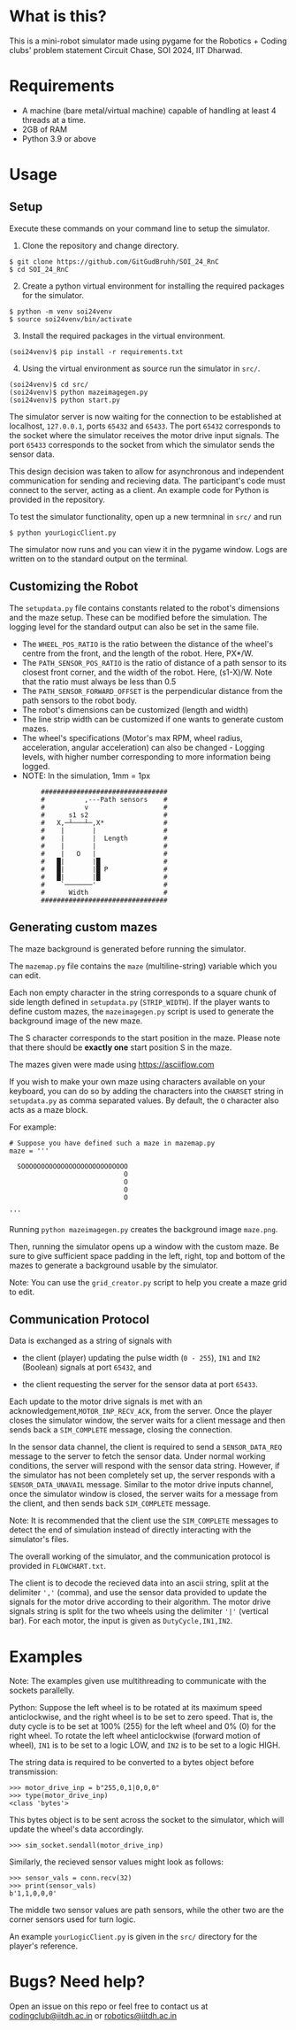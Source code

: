# What is this?

This is a mini-robot simulator made using pygame for the Robotics + Coding clubs' problem statement Circuit Chase, SOI 2024, IIT Dharwad.

# Requirements

- A machine (bare metal/virtual machine) capable of handling at least 4 threads at a time.
- 2GB of RAM
- Python 3.9 or above

# Usage

## Setup 

Execute these commands on your command line to setup the simulator.

1. Clone the repository and change directory.
```
$ git clone https://github.com/GitGudBruhh/SOI_24_RnC
$ cd SOI_24_RnC
```

2. Create a python virtual environment for installing the required packages for the simulator.
```
$ python -m venv soi24venv
$ source soi24venv/bin/activate
```

3. Install the required packages in the virtual environment.
```
(soi24venv)$ pip install -r requirements.txt
```

4. Using the virtual environment as source run the simulator in `src/`.
```
(soi24venv)$ cd src/
(soi24venv)$ python mazeimagegen.py
(soi24venv)$ python start.py
```

The simulator server is now waiting for the connection to be established at localhost, `127.0.0.1`, ports `65432` and `65433`.
The port `65432` corresponds to the socket where the simulator receives the motor drive input signals.
The port `65433` corresponds to the socket from which the simulator sends the sensor data.

This design decision was taken to allow for asynchronous and independent communication for sending and recieving data.
The participant's code must connect to the server, acting as a client. An example code for Python is provided in the repository.

To test the simulator functionality, open up a new termninal in `src/` and run
```
$ python yourLogicClient.py
```

The simulator now runs and you can view it in the pygame window. Logs are written on to the standard output on the terminal.

## Customizing the Robot

The `setupdata.py` file contains constants related to the robot's dimensions and the maze setup. These can be modified before the simulation. The logging level for the standard output can also be set in the same file.

- The `WHEEL_POS_RATIO` is the ratio between the distance of the wheel's centre from the front, and the length of the robot. Here, PX*/W.
- The `PATH_SENSOR_POS_RATIO` is the ratio of distance of a path sensor to its closest front corner, and the width of the robot. Here, (s1-X)/W. Note that the ratio must always be less than 0.5
- The `PATH_SENSOR_FORWARD_OFFSET` is the perpendicular distance from the path sensors to the robot body.
- The robot's dimensions can be customized (length and width)
- The line strip width can be customized if one wants to generate custom mazes.
- The wheel's specifications (Motor's max RPM, wheel radius, acceleration, angular acceleration) can also be changed
				- Logging levels, with higher number corresponding to more information being logged.
- NOTE: In the simulation, 1mm = 1px

```
        ################################
        #          ,---Path sensors    #
        #          v                   #
		#      s1 s2                   #
        #   X,─┴───┴─,X*               #
        #    |       |                 #
        #    |       |  Length         #
        #    |       |                 #
        #    |   O   |                 #
        #   █|       |█                #
        #   █|       |█ P              #
        #   █|       |█                #
        #    `───────'                 #
        #      Width                   #
        ################################
```

## Generating custom mazes

The maze background is generated before running the simulator.

The `mazemap.py` file contains the `maze` (multiline-string) variable which you can edit.

Each non empty character in the string corresponds to a square chunk of side length defined in `setupdata.py` (`STRIP_WIDTH`). If the player wants to define custom mazes, the `mazeimagegen.py` script is used to generate the background image of the new maze. 

The S character corresponds to the start position in the maze. Please note that there should be **exactly one** start position S in the maze.

The mazes given were made using https://asciiflow.com

If you wish to make your own maze using characters available on your keyboard, you can do so by adding the characters into the `CHARSET` string in `setupdata.py` as comma separated values. By default, the `O` character also acts as a maze block.

For example:
```
# Suppose you have defined such a maze in mazemap.py
maze = '''

  SOOOOOOOOOOOOOOOOOOOOOOOOOOO   
                             O   
                             O   
                             O   
                             O   

'''
```

Running `python mazeimagegen.py` creates the background image `maze.png`.

Then, running the simulator opens up a window with the custom maze.
Be sure to give sufficient space padding in the left, right, top and bottom of the mazes to generate a background usable by the simulator.

Note: You can use the `grid_creator.py` script to help you create a maze grid to edit.

## Communication Protocol
Data is exchanged as a string of signals with

* the client (player) updating the pulse width (`0 - 255`), `IN1` and `IN2` (Boolean) signals at port `65432`, and

* the client requesting the server for the sensor data at port `65433`.

Each update to the motor drive signals is met with an acknowledgement,`MOTOR_INP_RECV_ACK`, from the server. Once the player closes the simulator window, the server waits for a client message and then sends back a `SIM_COMPLETE` message, closing the connection.

In the sensor data channel, the client is required to send a `SENSOR_DATA_REQ` message to the server to fetch the sensor data. Under normal working conditions, the server will respond with the sensor data string. However, if the simulator has not been completely set up, the server responds with a `SENSOR_DATA_UNAVAIL` message. Similar to the motor drive inputs channel, once the simulator window is closed, the server waits for a message from the client, and then sends back `SIM_COMPLETE` message.

Note: It is recommended that the client use the `SIM_COMPLETE` messages to detect the end of simulation instead of directly interacting with the simulator's files.

The overall working of the simulator, and the communication protocol is provided in `FLOWCHART.txt`.

The client is to decode the recieved data into an ascii string, split at the delimiter `','` (comma), and use the sensor data provided to update the signals for the motor drive according to their algorithm. The motor drive signals string is split for the two wheels using the delimiter `'|'` (vertical bar). For each motor, the input is given as `DutyCycle,IN1,IN2`.							

# Examples


Note: The examples given use multithreading to communicate with the sockets parallelly.

Python:
Suppose the left wheel is to be rotated at its maximum speed anticlockwise, and the right wheel is to be set to zero speed. That is, the duty cycle is to be set at 100% (255) for the left wheel and 0% (0) for the right wheel. To rotate the left wheel anticlockwise (forward motion of wheel), `IN1` is to be set to a logic LOW, and `IN2` is to be set to a logic HIGH.

The string data is required to be converted to a bytes object before transmission:
```
>>> motor_drive_inp = b"255,0,1|0,0,0"
>>> type(motor_drive_inp)
<class 'bytes'>
```

This bytes object is to be sent across the socket to the simulator, which will update the wheel's data accordingly.

```
>>> sim_socket.sendall(motor_drive_inp)
```

Similarly, the recieved sensor values might look as follows:
```
>>> sensor_vals = conn.recv(32)
>>> print(sensor_vals)
b'1,1,0,0,0'
```

The middle two sensor values are path sensors, while the other two are the corner sensors used for turn logic.

An example `yourLogicClient.py` is given in the `src/` directory for the player's reference.

# Bugs? Need help?

Open an issue on this repo or feel free to contact us at codingclub@iitdh.ac.in or  robotics@iitdh.ac.in




